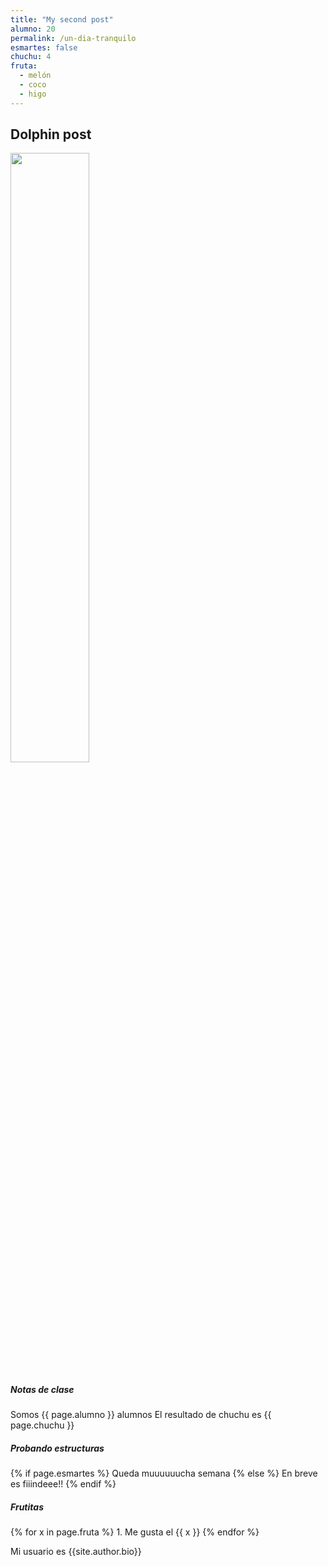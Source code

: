 ```yaml
---
title: "My second post"
alumno: 20
permalink: /un-dia-tranquilo
esmartes: false
chuchu: 4
fruta:
  - melón
  - coco
  - higo
---
```

## Dolphin post 	

<img 
src="https://cumbrepuebloscop20.org/wp-content/uploads/2018/09/delfin.jpg"  
width="50%" 
/>

<h5>Notas de clase</h5>
Somos {{ page.alumno }} alumnos   
El resultado de chuchu es {{ page.chuchu }} 

<h5>Probando estructuras</h5>

{% if page.esmartes %}
Queda muuuuuucha semana
{% else %}
En breve es fiiindeee!!
{% endif %}

<h5>Frutitas</h5>
{% for x in page.fruta %}
1. Me gusta el {{ x }}
{% endfor %} 

Mi usuario es {{site.author.bio}}


